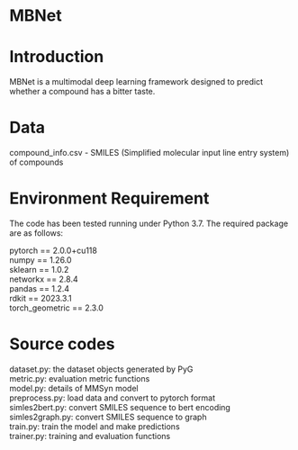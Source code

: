 # MBNet

# Introduction
MBNet is a multimodal deep learning framework designed to predict whether a compound has a bitter taste.

# Data
compound_info.csv - SMILES (Simplified molecular input line entry system) of compounds


# Environment Requirement
The code has been tested running under Python 3.7. The required package are as follows:

pytorch == 2.0.0+cu118  
numpy == 1.26.0  
sklearn == 1.0.2  
networkx == 2.8.4  
pandas == 1.2.4  
rdkit == 2023.3.1  
torch_geometric == 2.3.0  

# Source codes
dataset.py: the dataset objects generated by PyG  
metric.py: evaluation metric functions  
model.py: details of MMSyn model  
preprocess.py: load data and convert to pytorch format  
simles2bert.py: convert SMILES sequence to bert encoding  
simles2graph.py: convert SMILES sequence to graph  
train.py: train the model and make predictions  
trainer.py: training and evaluation functions  

